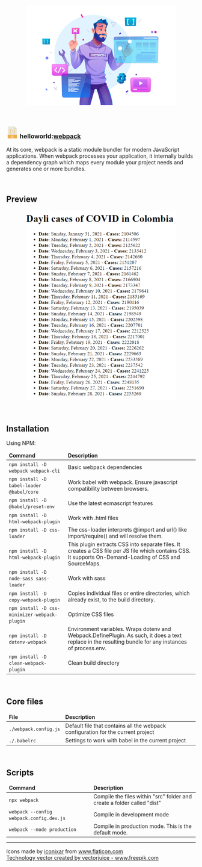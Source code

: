 <main>

  <section>
    <article>
      <p align="center"> 
        <img alt="Tech" src="docs/assets/img/tech.jpg" title="Tech" width="400" />      
      </p>
    </article>
  </section>

  <br />

  <section>
    <article>
      <h1>
        <img src="docs/assets/img/javascript.png" alt="Javascript" title="Javascript" /> 
        helloworld:<a href="https://webpack.js.org/" rel="external" title="Webpack">webpack</a>
      </h1>
      <p>
        At its core, webpack is a static module bundler for modern JavaScript applications. When webpack processes your application, it internally builds a dependency graph which maps every module your project needs and generates one or more bundles.
      </p>
    </article>
  </section>

  <br />

  <section>
    <article>
      <h2>Preview</h2> 
      <p align="center"> 
        <img alt="Theme preview" src="docs/assets/img/theme-preview.png" title="Theme preview" width="400" />      
      </p>
    </article>
  </section>
  
  <br />

  <section>
    <article>
      <h2>Installation</h2> 
      <p>Using NPM:</p>
      <table>
        <thead>
          <tr>
            <td><strong>Command</strong></td>
            <td><strong>Description</strong></td>
          </tr>
        </thead>
        <tbody>
          <tr>
            <td><code>npm install -D webpack webpack-cli</code></td>
            <td>Basic webpack dependencies</td>
          </tr>
          <tr>
            <td><code>npm install -D babel-loader @babel/core</code></td>
            <td>Work babel with webpack. Ensure javascript compatibility between browsers.</td>
          </tr>
          <tr>
            <td><code>npm install -D @babel/preset-env</code></td>
            <td>Use the latest ecmascript features</td>
          </tr>
          <tr>
            <td><code>npm install -D html-webpack-plugin</code></td>
            <td>Work with .html files</td>
          </tr>
          <tr>
            <td><code>npm install -D css-loader</code></td>
            <td>The css-loader interprets @import and url() like import/require() and will resolve them.</td>
          </tr>
          <tr>
            <td><code>npm install -D html-webpack-plugin</code></td>
            <td>This plugin extracts CSS into separate files. It creates a CSS file per JS file which contains CSS. It supports On-Demand-Loading of CSS and SourceMaps.</td>
          </tr>
          <tr>
            <td><code>npm install -D node-sass sass-loader</code></td>
            <td>Work with  sass</td>
          </tr>
          <tr>
            <td><code>npm install -D copy-webpack-plugin</code></td>
            <td>Copies individual files or entire directories, which already exist, to the build directory.</td>
          </tr>
          <tr>
            <td><code>npm install -D css-minimizer-webpack-plugin</code></td>
            <td>Optimize CSS files</td>
          </tr>
          <tr>
            <td><code>npm install -D dotenv-webpack</code></td>
            <td>Environment variables. Wraps dotenv and Webpack.DefinePlugin. As such, it does a text replace in the resulting bundle for any instances of process.env.</td>
          </tr>
          <tr>
            <td><code>npm install -D clean-webpack-plugin</code></td>
            <td>Clean build directory</td>
          </tr>
        </tbody>
      </table>      
    </article>
  </section>

  <br />

  <section>
    <article>
      <h2>Core files</h2> 
      <table>
        <thead>
          <tr>
            <td><strong>File</strong></td>
            <td><strong>Description</strong></td>
          </tr>
        </thead>
        <tbody>
          <tr>
            <td><code>./webpack.config.js</code></td>
            <td>Default file that contains all the webpack configuration for the current project</td>
          </tr>
          <tr>
            <td><code>./.babelrc</code></td>
            <td>Settings to work with babel in the current project</td>
          </tr>
        </tbody>
      </table> 
    </article>
  </section>

  <br />

  <section>
    <article>
      <h2>Scripts</h2>
      <table>
        <thead>
          <tr>
            <td><strong>Command</strong></td>
            <td><strong>Description</strong></td>
          </tr>
        </thead>
        <tbody>
          <tr>
            <td><code>npx webpack</code></td>
            <td>Compile the files within "src" folder and create a folder called "dist"</code>
          </tr>
          <tr>
            <td><code>webpack --config webpack.config.dev.js</code></td>
            <td>Compile in development mode</code>
          </tr>
          <tr>
            <td><code>webpack --mode production</code></td>
            <td>Compile in production mode. This is the default mode.</code>
          </tr>
        </tbody>
      </table>
    </article>
  </section>

  <hr />

  <section>
    <article>
      <p>
        Icons made by <a href="https://www.flaticon.com/authors/iconixar" title="iconixar">iconixar</a> from <a href="https://www.flaticon.com/" title="Flaticon">www.flaticon.com</a>
        <br />
        <a href='https://www.freepik.com/vectors/technology'>Technology vector created by vectorjuice - www.freepik.com</a>
      </p>      
    </article>
  </section>

</main>
